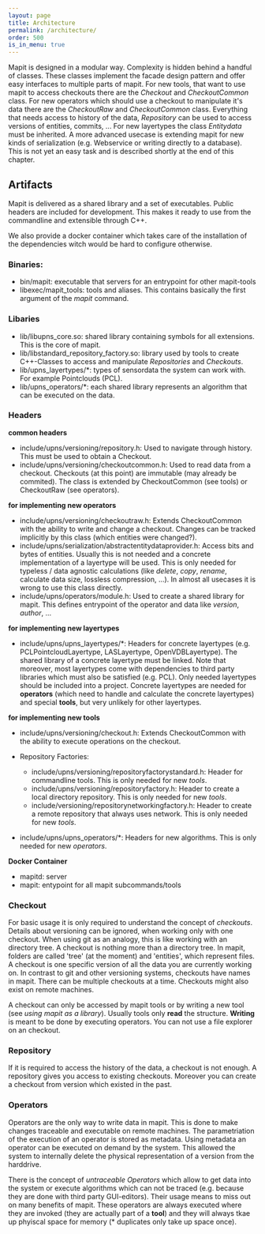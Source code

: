 ```yaml
---
layout: page
title: Architecture
permalink: /architecture/
order: 500
is_in_menu: true
---
```


Mapit is designed in a modular way. Complexity is hidden behind a handful of classes. These classes implement the facade design pattern and offer easy interfaces to multiple parts of mapit.
For new tools, that want to use mapit to access checkouts there are the *Checkout* and *CheckoutCommon* class.
For new operators which should use a checkout to manipulate it's data there are the *CheckoutRaw* and *CheckoutCommon* class.
Everything that needs access to history of the data, *Repository* can be used to access versions of entities, commits, ...
For new layertypes the class *Entitydata* must be inherited.
A more advanced usecase is extending mapit for new kinds of serialization (e.g. Webservice or writing directly to a database). This is not yet an easy task and is described shortly at the end of this chapter.


## Artifacts
Mapit is delivered as a shared library and a set of executables. Public headers are included for development.
This makes it ready to use from the commandline and extensible through C++.

We also provide a docker container which takes care of the installation of the dependencies witch would be hard to configure otherwise.

### Binaries:

- bin/mapit: executable that servers for an entrypoint for other mapit-tools
- libexec/mapit_tools: tools and aliases. This contains basically the first argument of the *mapit* command.


### Libaries

- lib/libupns_core.so: shared library containing symbols for all extensions. This is the core of mapit.
- lib/libstandard_repository_factory.so: library used by tools to create C++-Classes to access and manipulate *Repositories* and *Checkouts*.
- lib/upns_layertypes/\*: types of sensordata the system can work with. For example Pointclouds (PCL).
- lib/upns_operators/\*: each shared library represents an algorithm that can be executed on the data.

### Headers

**common headers**

- include/upns/versioning/repository.h: Used to navigate through history. This must be used to obtain a Checkout.
- include/upns/versioning/checkoutcommon.h: Used to read data from a checkout. Checkouts (at this point) are immutable (may already be commited). The class is extended by CheckoutCommon (see tools) or CheckoutRaw (see operators).

**for implementing new operators**

- include/upns/versioning/checkoutraw.h: Extends CheckoutCommon with the ability to write and change a checkout. Changes can be tracked implicitly by this class (which entities were changed?).
- include/upns/serialization/abstractentitydataprovider.h: Access bits and bytes of entities. Usually this is not needed and a concrete implementation of a layertype will be used. This is only needed for typeless / data agnostic calculations (like *delete*, *copy*, *rename*, calculate data size, lossless compression, ...). In almost all usecases it is wrong to use this class directly.
- include/upns/operators/module.h: Used to create a shared library for mapit. This defines entrypoint of the operator and data like *version*, *author*, ...

**for implementing new layertypes**

- include/upns/upns_layertypes/\*: Headers for concrete layertypes (e.g. PCLPointcloudLayertype, LASLayertype, OpenVDBLayertype). The shared library of a concrete layertype must be linked. Note that moreover, most layertypes come with dependencies to third party libraries which must also be satisfied (e.g. PCL). Only needed layertypes should be included into a project. Concrete layertypes are needed for **operators** (which need to handle and calculate the concrete layertypes) and special **tools**, but very unlikely for other layertypes.


**for implementing new tools**

- include/upns/versioning/checkout.h: Extends CheckoutCommon with the ability to execute operations on the checkout.

- Repository Factories:
    - include/upns/versioning/repositoryfactorystandard.h: Header for commandline tools. This is only needed for new *tools*.
    - include/upns/versioning/repositoryfactory.h: Header to create a local directory repository. This is only needed for new *tools*.
    - include/versioning/repositorynetworkingfactory.h: Header to create a remote repository that always uses network. This is only needed for new *tools*.


- include/upns/upns_operators/*: Headers for new algorithms. This is only needed for new *operators*.

**Docker Container**

- mapitd: server
- mapit: entypoint for all mapit subcommands/tools

### Checkout

For basic usage it is only required to understand the concept of *checkouts*. Details about versioning can be ignored, when working only with one checkout. When using git as an analogy, this is like working with an directory tree.
A checkout is nothing more than a directory tree. In mapit, folders are called 'tree' (at the moment) and 'entities', which represent files.
A checkout is one specific version of all the data you are currently working on.
In contrast to git and other versioning systems, checkouts have names in mapit. There can be multiple checkouts at a time. Checkouts might also exist on remote machines.

A checkout can only be accessed by mapit tools or by writing a new tool (see *using mapit as a library*). Usually tools only **read** the structure.
**Writing** is meant to be done by executing operators. You can not use a file explorer on an checkout.

### Repository

If it is required to access the history of the data, a checkout is not enough. A repository gives you access to existing checkouts. Moreover you can create a checkout from version which existed in the past.

### Operators

Operators are the only way to write data in mapit. This is done to make changes traceable and executable on remote machines. The parametriation of the execution of an operator is stored as metadata. Using metadata an operator can be executed on demand by the system. This allowed the system to internally delete the physical representation of a version from the harddrive.

There is the concept of *untraceable Operators* which allow to get data into the system or execute algorithms which can not be traced (e.g. because they are done with third party GUI-editors). Their usage means to miss out on many benefits of mapit. These operators are always executed where they are invoked (they are actually part of a **tool**) and they will always tkae up phyiscal space for memory (\* duplicates only take up space once).
